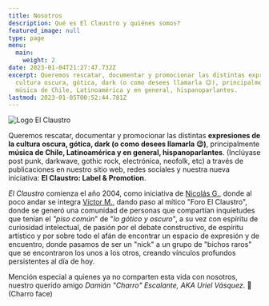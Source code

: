 ```yaml
---
title: Nosotros
description: Qué es El Claustro y quiénes somos?
featured_image: null
type: page
menu:
  main:
    weight: 2
date: 2023-01-04T21:27:47.732Z
excerpt: Queremos rescatar, documentar y promocionar las distintas expresiones de la
  cultura oscura, gótica, dark (o como desees llamarla 😉), principalmente
  música de Chile, Latinoamérica y en general, hispanoparlantes.
lastmod: 2023-01-05T00:52:44.781Z
---
```

![Logo El Claustro](/wp-content/logo.png)

Queremos rescatar, documentar y promocionar las distintas **expresiones de la cultura oscura, gótica, dark (o como desees llamarla 😉)**, principalmente **música de Chile, Latinoamérica y en general, hispanoparlantes**. (Inclúyase post punk, darkwave, gothic rock, electrónica, neofolk, etc) a través de publicaciones en nuestro sitio web, redes sociales y nuestra nueva iniciativa: **El Claustro: Label & Promotion**.

_El Claustro_ comienza el año 2004, como iniciativa de [Nicolás G.](https://github.com/ngeorger), donde al poco andar se integra [Víctor M.](#), dando paso al mítico "Foro El Claustro", donde se generó una comunidad de personas que compartían inquietudes que tenían el *"piso común*" de "*lo gótico y oscuro*", a su vez con espíritu de curiosidad intelectual, de pasión por el debate constructivo, de espíritu artístico y por sobre todo el afán de encontrar un espacio de expresión y de encuentro, donde pasamos de ser un "nick" a un grupo de "bichos raros" que se encontraron los unos a los otros, creando vínculos profundos persistentes al día de hoy.

Mención especial a quienes ya no comparten esta vida con nosotros, nuestro querido amigo _Damián "Charro" Escalante, AKA Uriel Vásquez_. 🤨 (Charro face)
